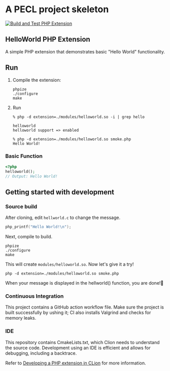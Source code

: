 # A PECL project skeleton

[![Build and Test PHP Extension](https://github.com/koriym/ext-helloworld/actions/workflows/build.yml/badge.svg)](https://github.com/koriym/ext-helloworld/actions/workflows/build.yml)

## HelloWorld PHP Extension

A simple PHP extension that demonstrates basic "Hello World" functionality.

## Run

1. Compile the extension:

    ```
    phpize
    ./configure
    make
    ```

2. Run

    ```
    % php -d extension=./modules/helloworld.so -i | grep hello

    helloworld
    helloworld support => enabled

    % php -d extension=./modules/helloworld.so smoke.php
    Hello World!
   ```

### Basic Function

```php
<?php
helloworld();
// Output: Hello World!
```

## Getting started with development

### Source build


After cloning, edit `hellworld.c` to change the message.

```c
php_printf("Hello World!\n");
```

Next, compile to build.

```
phpize
./configure
make
```

This will create `modules/helloworld.so`. Now let's give it a try!

```
php -d extension=./modules/helloworld.so smoke.php
```

When your message is displayed in the hellworld() function, you are done!🎉

### Continuous Integration

This project contains a GitHub action workflow file.
Make sure the project is built successfully by ushing it; CI also installs Valgrind and checks for memory leaks.

### IDE

This repository contains CmakeLists.txt, which Clion needs to understand the source code.
Development using an IDE is efficient and allows for debugging, including a backtrace.

Refer to [Developing a PHP extension in CLion](https://dev.to/jasny/developing-a-php-extension-in-clion-3oo1) for more information.